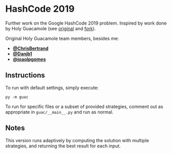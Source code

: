 # HashCode 2019

Further work on the Google HashCode 2019 problem. Inspired by work done by Holy Guacamole (see [original](https://github.com/ChrisBertrand/hash19) and [fork](https://github.com/Danjb1/google-hashcode-2019)).

Original Holy Guacamole team members, besides me:
- [**@ChrisBertrand**](https://github.com/ChrisBertrand)
- [**@Danjb1**](https://github.com/Danjb1)
- [**@joaolpgomes**](https://github.com/joaolpgomes)

## Instructions

To run with default settings, simply execute:

`py -m guac`

To run for specific files or a subset of provided strategies, comment out as appropriate in `guac/__main__.py` and run as normal.

## Notes

This version runs adaptively by computing the solution with multiple strategies, and returning the best result for each input.
